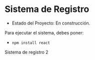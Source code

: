 <h1> Sistema de Registro</h1>  

- Estado del Proyecto: En construcción.

Para ejecutar el sistema, debes poner:

- ```npm install react```

Sistema de registro 2
